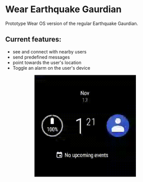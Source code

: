 # Wear Earthquake Gaurdian
Prototype Wear OS  version of the regular Earthquake Gaurdian. 

## Current features: 
* see and connect with nearby users
* send predefined messages
* point towards the user's location
* Toggle an alarm on the user's device 

<p align="center"><img src="images/Watch UI.gif"/></p>
